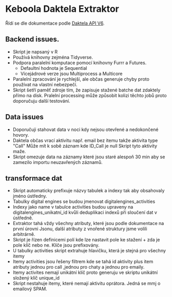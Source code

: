 # Keboola Daktela Extraktor
Řídí se dle dokumentace podle [Daktela API V6](https://www.daktela.com/api/v6/). 

## Backend issues.
* Skript je napsaný v R 
* Používá knihovny zejména Tidyverse. 
* Podpora paralelní komputace pomocí knihovny Furrr a Futures. 
  - Defaultní hodnota je Sequential 
  - Vícejádrové verze jsou Multiprocess a  Multicore
* Paralelní zpracování je rychlejší, ale občas generuje chyby proto používat na vlastní nebezpečí. 
* Skript šetří paměť zdroje tím, že zapisuje stažené batche dat zdaktely přímo na disk. Pralelní processing může způsobit kolizi těchto jobů  proto doporučuju další testování. 

## Data issues
* Doporučuji stahovat data v noci kdy nejsou otevřené a nedokončené hovory. 
* Daktela občas vrací aktivitu např. email bez itemu takže aktivita type "Call" Může mít k sobě záznam kde ID_Call je null Skript tyto aktivity maže. 
* Skript omezuje data na záznamy které jsou staré alespoň 30 min aby se zamezilo importu neuzavřených záznamů.

## transformace dat
* Skript automaticky prefixuje názvy tabulek a indexy tak aby obsahovaly jméno ústředny.
* Tabulky digital engines se budou jmenovat digitalengines_activities
* Indexy jako name v tabulce activities budou upraveny na digitalengines_unikatní_id kvůli deduplikaci indexů při sloučení dat v ústředně. 
* Extraktor tahá vždy všechny atributy, které jsou podle dokumentace na první úrovni Jsonu, další atributy z vnořené struktury jsme volili arbitrárně. 
* Skript je řízen definicemi polí kde lze nastavit pole ke stažení + zda je pole klíč nebo ne. Klíče jsou prefixovány. 
* U tabulky activities skript extrahuje hlavičku, která je stejná pro všechny itemy
* Itemy activities jsou řešeny filtrem kde se tahá id aktivity plus item atributy jednou pro call ,jednou pro chaty a jednou pro emaily. 
* Itemy activites nemají unikátní klíč proto generuju ve skriptu unikátní složený klíč unique_id
* Skript nestahuje itemy, které nemají aktivitu oprátora. Jedná se mmj o emailový SPAM. 
